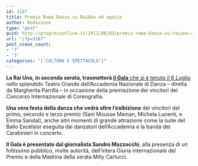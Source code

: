 ```yaml
---
id: 3167
title: Premio Roma Danza su RaiUno ad agosto
author: Redazione
type: "post"
guid: http://progressonline.it/2011/08/03/premio-roma-danza-su-raiuno-ad-agosto/
url: "/?p=3167"
post_views_count:
- '7'
- '7'
categories: "['CULTURA E SPETTACOLO']"
---
```


**La Rai Uno, in seconda serata, trasmetterà [il Gala](https://www.progressonline.it/index.php?livello=&sezione=40&articolo=3498&lang=it)**[ che si è tenuto il 6 Luglio](https://www.progressonline.it/index.php?livello=&sezione=40&articolo=3498&lang=it) nello splendido Teatro Grande dell’Accademia Nazionale di Danza – diretta da Margherita Parrilla – in occasione della premiazione dei vincitori del Concorso Internazionale di Coreografia.

**Una vera festa della danza che vedrà oltre l’esibizione** dei vincitori del primo, secondo e terzo premio (Sani Mousse Maman, Michela Lucenti, e Emma Sandal), anche altri momenti di grande attrazione come la suite del Ballo Excelsior eseguita dai danzatori dell’Accademia e la banda dei Carabinieri in concerto.

**Il Gala è presentato dal giornalista Sandro Mazzocchi**, alla presenza di un foltissimo pubblico, molte autorità, dell’intera Giuria internazionale del Premio e della Madrina della serata Milly Carlucci.